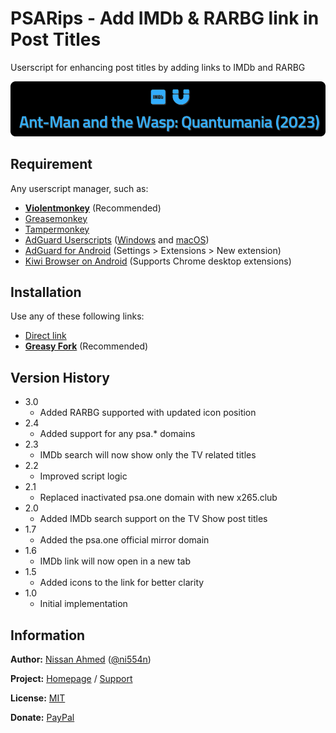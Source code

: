 # PSARips - Add IMDb & RARBG link in Post Titles

Userscript for enhancing post titles by adding links to IMDb and RARBG

![Preview](https://github.com/ni554n/userscripts/raw/master/.images/psarips-add-imdb-n-rarbg-link-in-post-titles.png)

## Requirement

Any userscript manager, such as:

- [**Violentmonkey**](https://violentmonkey.github.io/get-it/) (Recommended)
- [Greasemonkey](https://addons.mozilla.org/en-US/firefox/addon/greasemonkey/)
- [Tampermonkey](https://www.tampermonkey.net/)
- [AdGuard Userscripts](https://kb.adguard.com/en/general/userscripts) ([Windows](https://kb.adguard.com/en/windows/features/extensions) and [macOS](https://kb.adguard.com/en/macos/features/extensions))
- [AdGuard for Android](https://adguard.com/en/adguard-android/overview.html) (Settings > Extensions > New extension)
- [Kiwi Browser on Android](https://play.google.com/store/apps/details?id=com.kiwibrowser.browser) (Supports Chrome desktop extensions)

## Installation

Use any of these following links:

- [Direct link](https://github.com/ni554n/userscripts/raw/master/psarips/replace-post-titles-with-imdb-links/script.user.js)
- [**Greasy Fork**](https://greasyfork.org/en/scripts/466372-psarips-add-imdb-rarbg-link-in-post-titles) (Recommended)

## Version History

- 3.0
  - Added RARBG supported with updated icon position
- 2.4
  - Added support for any psa.* domains
- 2.3
  - IMDb search will now show only the TV related titles
- 2.2
  - Improved script logic
- 2.1
  - Replaced inactivated psa.one domain with new x265.club
- 2.0
  - Added IMDb search support on the TV Show post titles
- 1.7
  - Added the psa.one official mirror domain
- 1.6
  - IMDb link will now open in a new tab
- 1.5
  - Added icons to the link for better clarity
- 1.0
  - Initial implementation

## Information

**Author:** [Nissan Ahmed](https://anissan.com) ([@ni554n](https://twitter.com/ni554n))

**Project:** [Homepage](https://github.com/ni554n/userscripts/) / [Support](https://github.com/ni554n/userscripts/issues)

**License:** [MIT](https://github.com/ni554n/userscripts/blob/master/LICENSE)

**Donate:** [PayPal](https://paypal.me/ni554n)
